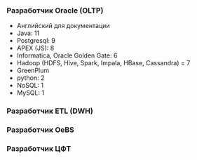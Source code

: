 ### Разработчик Oracle (OLTP)
  - Английский для документации
  - Java: 11
  - Postgresql: 9
  - APEX (JS): 8
  - Informatica, Oracle Golden Gate: 6
  - Hadoop (HDFS, Hive, Spark, Impala, HBase, Cassandra) = 7
  - GreenPlum
  - python: 2
  - NoSQL: 1
  - MySQL: 1
  
### Разработчик ETL (DWH)


### Разработчик OeBS


### Разработчик ЦФТ